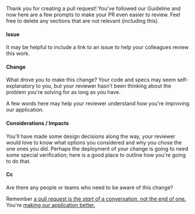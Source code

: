 Thank you for creating a pull request! You've followed our Guideline and now here are a few prompts to make your PR even easier to review.
Feel free to delete any sections that are not relevant (including this).

#### Issue

It may be helpful to include a link to an issue to help your colleagues
review this work.

#### Change

What drove you to make this change? Your code and specs may seem
self-explanatory to you, but your reviewer hasn't been thinking about the
problem you're solving for as long as you have.

A few words here may help your reviewer understand how you're improving our
application.

#### Considerations / Impacts

You'll have made some design decisions along the way, your reviewer would love
to know what options you considered and why you chose the one ones you did.
Perhaps the deployment of your change is going to need some special
verification; here is a good place to outline how you're going to do that.

#### Cc


Are there any people or teams who need to be aware of this change?


Remember [a pull request is the *start* of a conversation, not the end of
one.](https://github.com/blog/1124-how-we-use-pull-requests-to-build-github)
You're [making our application
better.](https://github.com/MortgageClub/Mortgage-Club)
